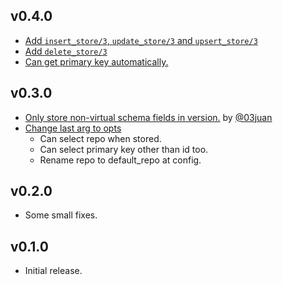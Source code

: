 <!-- @format -->

## v0.4.0

- [Add `insert_store/3`, `update_store/3` and `upsert_store/3`](https://github.com/tashirosota/ecto_cellar/pull/11)
- [Add `delete_store/3`](https://github.com/tashirosota/ecto_cellar/pull/14)
- [Can get primary key automatically.](https://github.com/tashirosota/ecto_cellar/pull/11/commits/3228d2a1f12a3f2b566ac5863b433fc7f0c78bb3)

## v0.3.0

- [Only store non-virtual schema fields in version.](https://github.com/tashirosota/ecto_cellar/pull/9) by [@03juan](https://github.com/03juan)
- [Change last arg to opts](https://github.com/tashirosota/ecto_cellar/pull/10)
  - Can select repo when stored.
  - Can select primary key other than id too.
  - Rename repo to default_repo at config.

## v0.2.0

- Some small fixes.

## v0.1.0

- Initial release.
